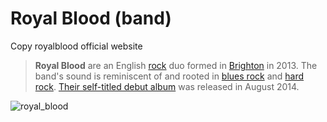 # Royal Blood (band)

Copy royalblood official website

> **Royal Blood** are an English [rock](https://en.wikipedia.org/wiki/Rock_music) duo formed in [Brighton](https://en.wikipedia.org/wiki/Brighton) in 2013. The band's sound is reminiscent of and rooted in [blues rock](https://en.wikipedia.org/wiki/Blues_rock) and [hard rock](https://en.wikipedia.org/wiki/Hard_rock). [Their self-titled debut album](https://en.wikipedia.org/wiki/Royal_Blood_(album)) was released in August 2014.

![royal_blood](https://upload.wikimedia.org/wikipedia/commons/thumb/7/70/Festival_des_Vieilles_Charrues_2017_-_Royal_Blood_-_030.jpg/1280px-Festival_des_Vieilles_Charrues_2017_-_Royal_Blood_-_030.jpg)